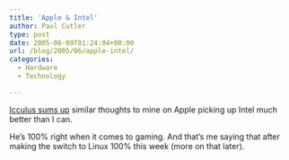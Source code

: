 ```yaml
---
title: 'Apple & Intel'
author: Paul Cutler
type: post
date: 2005-06-09T01:24:04+00:00
url: /blog/2005/06/apple-intel/
categories:
  - Hardware
  - Technology

---
```

[Icculus sums up][1] similar thoughts to mine on Apple picking up Intel much better than I can.

He&#8217;s 100% right when it comes to gaming. And that&#8217;s me saying that after making the switch to Linux 100% this week (more on that later).

 [1]: http://icculus.org/cgi-bin/finger/finger.pl?user=icculus&date=2005-06-07&time=14-12-46